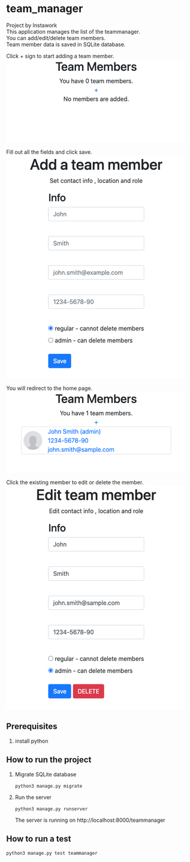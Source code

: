 # team_manager
Project by Instawork<br>
This application manages the list of the teammanager.<br>
You can add/edit/delete team members.<br>
Team member data is saved in SQLite database.<br>

Click + sign to start adding a team member.
![add](image.png)

Fill out all the fields and click save.
![save](image-1.png)

You will redirect to the home page.
![after add](image-2.png)

Click the existing member to edit or delete the member.
![edit or delete](image-3.png)

## Prerequisites
1. install python
    
## How to run the project
1. Migrate SQLite database
   ```
   python3 manage.py migrate
   ```
1. Run the server
    ```
    python3 manage.py runserver
    ```
    
    The server is running on http://localhost:8000/teammanager
    
## How to run a test
```
python3 manage.py test teammanager
```
